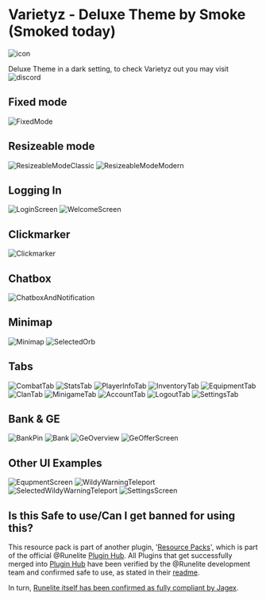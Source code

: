 # Varietyz - Deluxe Theme by Smoke (Smoked today)

![icon](https://i.ibb.co/vdf66SG/icon.png)

Deluxe Theme in a dark setting, to check Varietyz out you may visit ![discord](https://discord.gg/RQ9H9naf7E)

## Fixed mode
![FixedMode](https://i.ibb.co/1zXkjdq/fixed.png)

## Resizeable mode
![ResizeableModeClassic](https://i.ibb.co/tJZ6BBP/resize-classic.png)
![ResizeableModeModern](https://i.ibb.co/bLg4QVt/resize-modern.png)

## Logging In
![LoginScreen](https://i.ibb.co/sw3DSPB/Login.png)
![WelcomeScreen](https://i.ibb.co/R6YQyjs/Welcome.png)

## Clickmarker
![Clickmarker](https://i.ibb.co/Kz419dt/Clickmarker.png)

## Chatbox
![ChatboxAndNotification](https://i.ibb.co/4M5MmZ6/Chatbox.png)

## Minimap
![Minimap](https://i.ibb.co/Pm97kWv/Minimap.png)
![SelectedOrb](https://i.ibb.co/wgPHmH4/Minimap-Selected-orb.png)

## Tabs
![CombatTab](https://i.ibb.co/V9FLjP2/tab-combat.png)
![StatsTab](https://i.ibb.co/64vg0jR/tab-stats.png)
![PlayerInfoTab](https://i.ibb.co/TrqkP55/tab-playerinfo.png)
![InventoryTab](https://i.ibb.co/sCdZv39/tab-Inventory.png)
![EquipmentTab](https://i.ibb.co/5jcJj7X/tab-equipment.png)
![ClanTab](https://i.ibb.co/NtLTRk9/tab-clan.png)
![MinigameTab](https://i.ibb.co/m6xkP28/tab-minigametele.png)
![AccountTab](https://i.ibb.co/j5tvzXV/tab-account-options.png)
![LogoutTab](https://i.ibb.co/Ch8cq6B/tab-logout.png)
![SettingsTab](https://i.ibb.co/bPk7fD9/tab-settings.png)

## Bank & GE
![BankPin](https://i.ibb.co/pyfKKXY/Bank-pin.png)
![Bank](https://i.ibb.co/HCJwGQW/Bank.png)
![GeOverview](https://i.ibb.co/KjLpZGk/GE1.png)
![GeOfferScreen](https://i.ibb.co/YyJPFmV/GE2.png)

## Other UI Examples
![EqupmentScreen](https://i.ibb.co/st4Ybk8/Equipscreen.png)
![WildyWarningTeleport](https://i.ibb.co/XW6818y/Wildy.png)
![SelectedWildyWarningTeleport](https://i.ibb.co/qRd1fKX/Wildy-selected.png)
![SettingsScreen](https://i.ibb.co/BCmg07X/Settings.png)

## Is this Safe to use/Can I get banned for using this?
This resource pack is part of another plugin, '[Resource Packs](https://github.com/melkypie/resource-packs)', which is part of the official @Runelite [Plugin Hub](https://github.com/runelite/plugin-hub). All Plugins that get successfully merged into [Plugin Hub](https://github.com/runelite/plugin-hub) have been verified by the @Runelite development team and confirmed safe to use, as stated in their [readme](https://github.com/runelite/plugin-hub#Reviewing). 

In turn, [Runelite itself has been confirmed as fully compliant by Jagex](https://secure.runescape.com/m=news/a=13/another-message-about-unofficial-clients?oldschool=1).






